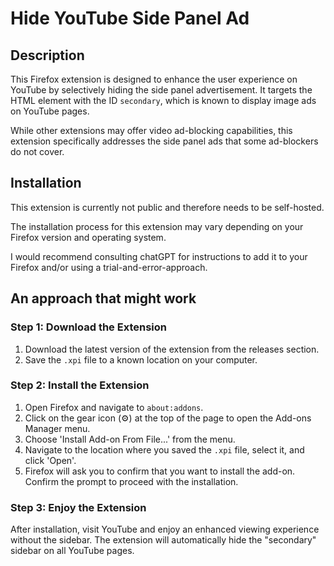 # Hide YouTube Side Panel Ad

## Description

This Firefox extension is designed to enhance the user experience on YouTube by selectively hiding the side panel advertisement. It targets the HTML element with the ID `secondary`, which is known to display image ads on YouTube pages. 

While other extensions may offer video ad-blocking capabilities, this extension specifically addresses the side panel ads that some ad-blockers do not cover.

## Installation

This extension is currently not public and therefore needs to be self-hosted.

The installation process for this extension may vary depending on your Firefox version and operating system. 

I would recommend consulting chatGPT for instructions to add it to your Firefox and/or using a trial-and-error-approach.

## An approach that might work

### Step 1: Download the Extension

1. Download the latest version of the extension from the releases section.
2. Save the `.xpi` file to a known location on your computer.

### Step 2: Install the Extension

1. Open Firefox and navigate to `about:addons`.
2. Click on the gear icon (⚙️) at the top of the page to open the Add-ons Manager menu.
3. Choose 'Install Add-on From File...' from the menu.
4. Navigate to the location where you saved the `.xpi` file, select it, and click 'Open'.
5. Firefox will ask you to confirm that you want to install the add-on. Confirm the prompt to proceed with the installation.

### Step 3: Enjoy the Extension

After installation, visit YouTube and enjoy an enhanced viewing experience without the sidebar. The extension will automatically hide the "secondary" sidebar on all YouTube pages.
